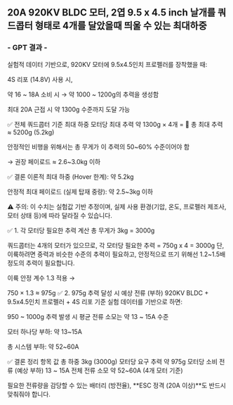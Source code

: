 ## 20A 920KV BLDC 모터, 2엽 9.5 x 4.5 inch 날개를 쿼드콥터 형태로 4개를 달았을때 띄울 수 있는 최대하중

### - GPT 결과 -
실험적 데이터 기반으로, 920KV 모터에 9.5x4.5인치 프로펠러를 장착했을 때:

4S 리포 (14.8V) 사용 시,

약 16 ~ 18A 소비 시 → 약 1000 ~ 1200g의 추력을 생성함

최대 20A 근접 시 약 1300g 수준까지 도달 가능

✅ 전체 쿼드콥터 기준 최대 하중
모터당 최대 추력 약 1300g × 4개 =
📌 총 최대 추력 ≈ 5200g (5.2kg)

안정적인 비행을 위해서는 총 무게가 이 추력의 50~60% 수준이어야 함

→ 권장 페이로드 ≈ 2.6~3.0kg 이하

✅ 결론
이론적 최대 하중 (Hover 한계): 약 5.2kg

안정적 최대 페이로드 (실제 탑재 중량): 약 2.5~3kg 이하

⚠️ 주의: 이 수치는 실험값 기반 추정이며, 실제 사용 환경(기압, 온도, 프로펠러 제조사, 모터 상태 등)에 따라 달라질 수 있습니다.


✅ 1. 각 모터당 필요한 추력 계산
총 무게가 3kg = 3000g

쿼드콥터는 4개의 모터가 있으므로,
각 모터당 필요한 추력 = 750g x 4 = 3000g
단, 이륙하려면 중력과 비슷한 수준의 추력이 필요하고, 안정적으로 뜨기 위해선 1.2~1.5배 정도의 추력이 필요합니다.

이륙 안정 계수 1.3 적용 →

750 × 1.3 ≈ 975g
✅ 2. 975g 추력 달성 시 예상 전류 (부하)
920KV BLDC + 9.5x4.5인치 프로펠러 + 4S 리포 기준 실험 데이터를 기반으로 하면:

950 ~ 1000g 추력 발생 시 평균 전류 소모는 약 13 ~ 15A 수준

모터 하나당 부하: 약 13~15A

총 시스템 부하: 약 52~60A

✅ 결론 정리
항목	값
총 하중	3kg (3000g)
모터당 요구 추력	약 975g
모터당 소비 전류 (예상 부하)	13 ~ 15A
전체 전류 소모	약 52~60A (4개 모터 기준)

필요한 전류량을 감당할 수 있는 배터리 (방전율), **ESC 정격 (20A 이상)**도 반드시 맞춰줘야 합니다.

